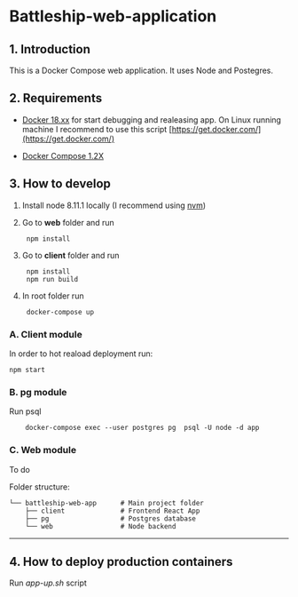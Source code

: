 # Battleship-web-application

## 1. Introduction ##
This is a Docker Compose web application. It uses Node and Postegres.

## 2. Requirements ##
* [Docker 18.xx](https://docs.docker.com/engine/installation/) for start debugging and realeasing app.
    On Linux running machine I recommend to use this script [https://get.docker.com/](https://get.docker.com/) 

* [Docker Compose 1.2X](https://docs.docker.com/compose/install/)

## 3. How to develop ## 

1. Install node 8.11.1 locally (I recommend using [nvm](https://github.com/creationix/nvm))
2. Go to **web** folder and run
    
        npm install

3. Go to **client** folder and run
    
        npm install 
        npm run build

4. In root folder run 

        docker-compose up

### A. Client module ###

In order to hot reaload deployment run: 

    npm start 


### B. pg module ###

Run psql 

        docker-compose exec --user postgres pg  psql -U node -d app


### C. Web module ###

To do
    

Folder structure:

    └── battleship-web-app      # Main project folder
        ├── client              # Frontend React App
        ├── pg                  # Postgres database
        └── web                 # Node backend


***

## 4. How to deploy production containers ##

Run *app-up.sh* script

